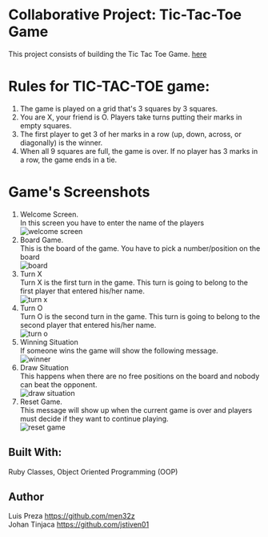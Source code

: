 # Collaborative Project: Tic-Tac-Toe Game
This project consists of building the Tic Tac Toe Game. [here](https://www.theodinproject.com/courses/ruby-programming/lessons/oop)

# Rules for TIC-TAC-TOE game: 

1. The game is played on a grid that's 3 squares by 3 squares.
2. You are X, your friend  is O. Players take turns putting their marks in empty squares.
3. The first player to get 3 of her marks in a row (up, down, across, or diagonally) is the winner.
4. When all 9 squares are full, the game is over. If no player has 3 marks in a row, the game ends in a tie.

# Game's Screenshots
1. Welcome Screen.<br>
    In this screen you have to enter the name of the players<br>
    ![welcome screen](https://raw.githubusercontent.com/men32z/tic-tac-toe/readme_game_instructions/img/Welcome.png)
2. Board Game.<br>
    This is the board of the game. You have to pick a number/position on the board<br>
    ![board](https://raw.githubusercontent.com/men32z/tic-tac-toe/readme_game_instructions/img/Board%20Presentation.png)
3. Turn X<br>
    Turn X is the first turn in the game. This turn is going to belong to the first player that entered his/her name.<br>
    ![turn x](https://raw.githubusercontent.com/men32z/tic-tac-toe/readme_game_instructions/img/Turn%20X.png)
4. Turn O<br>
    Turn O is the second turn in the game. This turn is going to belong to the second player that entered his/her name.<br>
    ![turn o](https://raw.githubusercontent.com/men32z/tic-tac-toe/readme_game_instructions/img/Turn%20O.png)
5. Winning Situation<br>
    If someone wins the game will show the following message.<br>
    ![winner](https://raw.githubusercontent.com/men32z/tic-tac-toe/readme_game_instructions/img/winning%20situation.png)
6. Draw Situation<br>
    This happens when there are no free positions on the board and nobody can beat the opponent.<br>
    ![draw situation](https://raw.githubusercontent.com/men32z/tic-tac-toe/readme_game_instructions/img/draw.png)
7. Reset Game.<br>
    This message will show up when the current game is over and players must decide if they want to continue playing.<br>
    ![reset game](https://raw.githubusercontent.com/men32z/tic-tac-toe/readme_game_instructions/img/reset%20game.png)

## Built With:
Ruby Classes, Object Oriented Programming (OOP)

## Author
Luis Preza https://github.com/men32z <br>
Johan Tinjaca https://github.com/jstiven01

